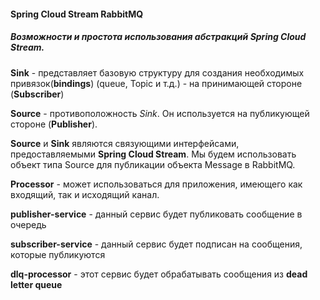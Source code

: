 #### Spring Cloud Stream RabbitMQ

##### Возможности и простота использования абстракций **Spring Cloud Stream**.

**Sink** - представляет базовую структуру для создания необходимых привязок(**bindings**) 
(queue, Topic и т.д.) - на принимающей стороне (**Subscriber**)

**Source** - противоположность _Sink_. Он используется на публикующей стороне (**Publisher**). 
     
**Source** и **Sink** являются связующими интерфейсами, предоставляемыми **Spring Cloud Stream**.
Мы будем использовать объект типа Source для публикации объекта Message в RabbitMQ.

**Processor** - может использоваться для приложения, имеющего как входящий, так и исходящий канал.

**publisher-service** - данный сервис будет публиковать сообщение в очередь

**subscriber-service** - данный сервис будет подписан на сообщения, которые публикуются

**dlq-processor** - этот сервис будет обрабатывать сообщения из **dead letter queue**